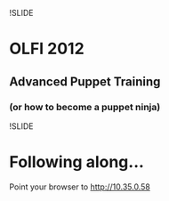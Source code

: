 !SLIDE

# OLFI 2012
## Advanced Puppet Training
### (or how to become a puppet ninja)

!SLIDE
# Following along...

Point your browser to http://10.35.0.58

